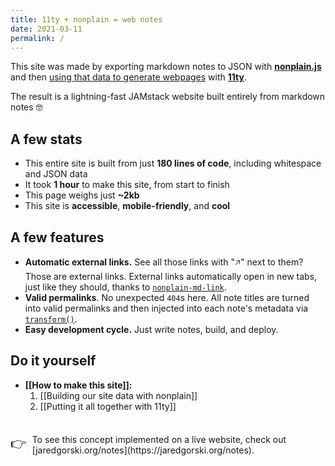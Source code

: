 ```yaml
---
title: 11ty + nonplain = web notes
date: 2021-03-11
permalink: /
---
```


This site was made by exporting markdown notes to JSON with [**nonplain.js**](https://github.com/nonplain/nonplain.js) and then [using that data to generate webpages](https://www.11ty.dev/docs/pages-from-data/) with [**11ty**](https://www.11ty.dev/).

The result is a lightning-fast JAMstack website built entirely from markdown notes 🤓

## A few stats

- This entire site is built from just **180 lines of code**, including whitespace and JSON data
- It took **1 hour** to make this site, from start to finish
- This page weighs just **~2kb**
- This site is **accessible**, **mobile-friendly**, and **cool**

## A few features

- **Automatic external links.** See all those links with "&#129125;" next to them? Those are external links. External links automatically open in new tabs, just like they should, thanks to [`nonplain-md-link`](https://github.com/nonplain/nonplain-md-link.js).
- **Valid permalinks**. No unexpected `404`s here. All note titles are turned into valid permalinks and then injected into each note's metadata via [`transform()`](https://github.com/nonplain/nonplain.js#transforming-nonplain-file-data).
- **Easy development cycle.** Just write notes, build, and deploy.

## Do it yourself

- **[[How to make this site]]:**
  1. [[Building our site data with nonplain]]
  2. [[Putting it all together with 11ty]]

<div style="display: flex; flex-direction: row; margin-top: 36px;">
  <span style="font-size: 1.5em; margin-right: 9px;">👉</span>
  <span>To see this concept implemented on a live website, check out [jaredgorski.org/notes](https://jaredgorski.org/notes).</span>
</div>
